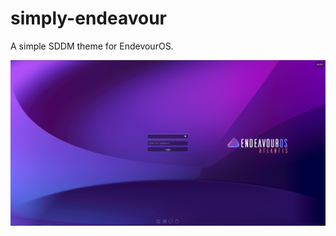 # simply-endeavour
A simple SDDM theme for EndevourOS.

![Sample Image](https://github.com/s4ndm4n82/simply-endeavour/blob/master/preview.png)